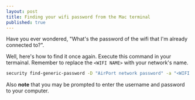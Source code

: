 ```yaml
---
layout: post
title: Finding your wifi password from the Mac terminal
published: true
---
```


Have you ever wondered, "What's the password of the wifi that I'm already connected to?".

Well, here's how to find it once again. Execute this command in your termainal. Remember to replace the `<WIFI NAME>` with your network's name.

```bash
security find-generic-password -D "AirPort network password" -a "<WIFI NAME>" -g | grep "password:"
```

Also **note** that you may be prompted to enter the username and password to your computer.